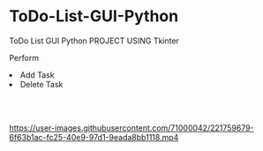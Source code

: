 # ToDo-List-GUI-Python
ToDo List GUI Python PROJECT USING Tkinter

Perform 
<li>Add Task</li>
<li>Delete Task</li>

<br><br>




https://user-images.githubusercontent.com/71000042/221759679-6f63b1ac-fc25-40e9-97d1-9eada8bb1118.mp4

